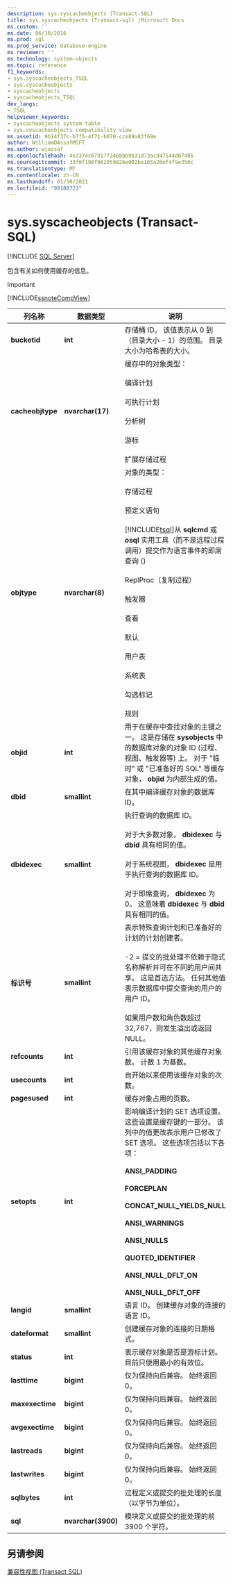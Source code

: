 ```yaml
---
description: sys.syscacheobjects (Transact-SQL)
title: sys.syscacheobjects (Transact-sql) |Microsoft Docs
ms.custom: ''
ms.date: 06/10/2016
ms.prod: sql
ms.prod_service: database-engine
ms.reviewer: ''
ms.technology: system-objects
ms.topic: reference
f1_keywords:
- sys.syscacheobjects_TSQL
- sys.syscacheobjects
- syscacheobjects
- syscacheobjects_TSQL
dev_langs:
- TSQL
helpviewer_keywords:
- syscacheobjects system table
- sys.syscacheobjects compatibility view
ms.assetid: 9b14f37c-b7f5-4f71-b070-cce89a83f69e
author: WilliamDAssafMSFT
ms.author: wiassaf
ms.openlocfilehash: 4e3374c67917f3468bb9b31d73acd47544d07405
ms.sourcegitcommit: 33f0f190f962059826e002be165a2bef4f9e350c
ms.translationtype: MT
ms.contentlocale: zh-CN
ms.lasthandoff: 01/30/2021
ms.locfileid: "99180723"
---
```

# <a name="syssyscacheobjects-transact-sql"></a>sys.syscacheobjects (Transact-SQL)
[!INCLUDE [SQL Server](../../includes/applies-to-version/sqlserver.md)]

  包含有关如何使用缓存的信息。  
  
> [!IMPORTANT]  
>  [!INCLUDE[ssnoteCompView](../../includes/ssnotecompview-md.md)]  
  
|列名称|数据类型|说明|  
|-----------------|---------------|-----------------|  
|**bucketid**|**int**|存储桶 ID。 该值表示从 0 到（目录大小 - 1）的范围。 目录大小为哈希表的大小。|  
|**cacheobjtype**|**nvarchar(17)**|缓存中的对象类型：<br /><br /> 编译计划<br /><br /> 可执行计划<br /><br /> 分析树<br /><br /> 游标<br /><br /> 扩展存储过程|  
|**objtype**|**nvarchar(8)**|对象的类型：<br /><br /> 存储过程<br /><br /> 预定义语句<br /><br /> [!INCLUDE[tsql](../../includes/tsql-md.md)]从 **sqlcmd** 或 **osql** 实用工具（而不是远程过程调用）提交作为语言事件的即席查询 () <br /><br /> ReplProc（复制过程）<br /><br /> 触发器<br /><br /> 查看<br /><br /> 默认<br /><br /> 用户表<br /><br /> 系统表<br /><br /> 勾选标记<br /><br /> 规则|  
|**objid**|**int**|用于在缓存中查找对象的主键之一。 这是存储在 **sysobjects** 中的数据库对象的对象 ID (过程、视图、触发器等) 上。 对于 "临时" 或 "已准备好的 SQL" 等缓存对象， **objid** 为内部生成的值。|  
|**dbid**|**smallint**|在其中编译缓存对象的数据库 ID。|  
|**dbidexec**|**smallint**|执行查询的数据库 ID。<br /><br /> 对于大多数对象， **dbidexec** 与 **dbid** 具有相同的值。<br /><br /> 对于系统视图， **dbidexec** 是用于执行查询的数据库 ID。<br /><br /> 对于即席查询， **dbidexec** 为0。 这意味着 **dbidexec** 与 **dbid** 具有相同的值。|  
|**标识号**|**smallint**|表示特殊查询计划和已准备好的计划的计划创建者。<br /><br /> -2 = 提交的批处理不依赖于隐式名称解析并可在不同的用户间共享。 这是首选方法。 任何其他值表示数据库中提交查询的用户的用户 ID。<br /><br /> 如果用户数和角色数超过 32,767，则发生溢出或返回 NULL。|  
|**refcounts**|**int**|引用该缓存对象的其他缓存对象数。 计数 1 为基数。|  
|**usecounts**|**int**|自开始以来使用该缓存对象的次数。|  
|**pagesused**|**int**|缓存对象占用的页数。|  
|**setopts**|**int**|影响编译计划的 SET 选项设置。 这些设置是缓存键的一部分。 该列中的值更改表示用户已修改了 SET 选项。 这些选项包括以下各项：<br /><br /> **ANSI_PADDING**<br /><br /> **FORCEPLAN**<br /><br /> **CONCAT_NULL_YIELDS_NULL**<br /><br /> **ANSI_WARNINGS**<br /><br /> **ANSI_NULLS**<br /><br /> **QUOTED_IDENTIFIER**<br /><br /> **ANSI_NULL_DFLT_ON**<br /><br /> **ANSI_NULL_DFLT_OFF**|  
|**langid**|**smallint**|语言 ID。 创建缓存对象的连接的语言 ID。|  
|**dateformat**|**smallint**|创建缓存对象的连接的日期格式。|  
|**status**|**int**|表示缓存对象是否是游标计划。 目前只使用最小的有效位。|  
|**lasttime**|**bigint**|仅为保持向后兼容。 始终返回 0。|  
|**maxexectime**|**bigint**|仅为保持向后兼容。 始终返回 0。|  
|**avgexectime**|**bigint**|仅为保持向后兼容。 始终返回 0。|  
|**lastreads**|**bigint**|仅为保持向后兼容。 始终返回 0。|  
|**lastwrites**|**bigint**|仅为保持向后兼容。 始终返回 0。|  
|**sqlbytes**|**int**|过程定义或提交的批处理的长度（以字节为单位）。|  
|**sql**|**nvarchar(3900)**|模块定义或提交的批处理的前 3900 个字符。|  
  
## <a name="see-also"></a>另请参阅  
 [兼容性视图 (Transact SQL)](~/relational-databases/system-compatibility-views/system-compatibility-views-transact-sql.md)  
  
  

